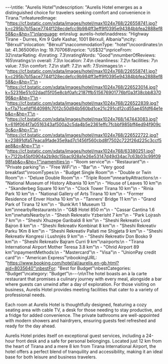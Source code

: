 ---\ntitle: "Aurelis Hotel"\ndescription: "Aurelis Hotel emerges as a distinguished choice for travelers seeking comfort and convenience in Tirana."\nfeaturedImage: "https://cf.bstatic.com/xdata/images/hotel/max1024x768/226558741.jpg?k=c295b7b15ace7744f128ecdefcc9b984ff3eff9f0395e94384bbfea2888ef858&o=&hp=1"\nlanguage: en\nslug: aurelis-hotel\naddress: "Highway Tirane - Durres, Km 9 Qafe Kashar, 1001 Bërxull, Albania"\ncity: "Bërxull"\nlocation: "Bërxull"\naccommodationType: "hotel"\ncoordinates:\n  lat: 41.365006\n  lng: 19.707068\nprice: "US$32"\npriceFrom: 32\nstarRating: 4\nrating: 7.3\nratingWords: "Good"\nnumberOfReviews: 165\nratings:\n  overall: 7.3\n  location: 7.4\n  cleanliness: 7.2\n  facilities: 7\n  value: 7.5\n  comfort: 7.2\n  staff: 7.2\n  wifi: 7.5\nimages:\n  - "https://cf.bstatic.com/xdata/images/hotel/max1024x768/226558741.jpg?k=c295b7b15ace7744f128ecdefcc9b984ff3eff9f0395e94384bbfea2888ef858&o=&hp=1"\n  - "https://cf.bstatic.com/xdata/images/hotel/max1024x768/226523014.jpg?k=52316e51c02dad15f05e8cbf0afc2187ffb515676901776bf0a3f38cbb837096&o=&hp=1"\n  - "https://cf.bstatic.com/xdata/images/hotel/max1024x768/226522839.jpg?k=f7a71cefdf164098fc7012c50d94b560bd1ce21c291cd12cd55ae45fdf64e1eb&o=&hp=1"\n  - "https://cf.bstatic.com/xdata/images/hotel/max1024x768/147443083.jpg?k=619f064f7a0516343af500a2c5da4b5e2361effc7fcbbf985bff4ed94f909c3c&o=&hp=1"\n  - "https://cf.bstatic.com/xdata/images/hotel/max1024x768/226522722.jpg?k=23891dfa57eaca9fade35e9ad7c1456f560cbd8f7502c722f26d225c3ccf5ae8&o=&hp=1"\n  - "https://cf.bstatic.com/xdata/images/hotel/max1024x768/63380251.jpg?k=7122b45bf0904a2b9dc15bac928a1e26e53147d49d34ac7c63b03c99f0998fab&o=&hp=1"\namenities:\n  - "Room service"\n  - "Restaurant"\n  - "Private parking"\n  - "Free WiFi"\n  - "Bar"\n  - "Very good breakfast"\nroomTypes:\n  - "Budget Single Room"\n  - "Double or Twin Room"\n  - "Deluxe Double Room"\n  - "Triple Room"\nnearbyAttractions:\n  - "National Museum of History Albania 10 km"\n  - "House of Leaves 10 km"\n  - "Skanderbeg Square 10 km"\n  - "Clock Tower Tirana 10 km"\n  - "Rinia Park 10 km"\n  - "National Gallery of Arts Tirana 10 km"\n  - "Former Residence of Enver Hoxha 10 km"\n  - "Tanners' Bridge 11 km"\n  - "Grand Park of Tirana 12 km"\n  - "Bunk'Art 1 Museum 13 km"\nnearbyRestaurants:\n  - "G&B Hotel 850 m"\n  - "Cassar Cantina 1.6 km"\nwhatsNearby:\n  - "Shesh Rekreativ Yzberisht 7 km"\n  - "Park Lojrash 7 km"\n  - "Sheshi Xhuzepe Garibaldi 8 km"\n  - "Sheshi Rekreativ Lord Bajron 8 km"\n  - "Sheshi Rekreativ Kombinat 8 km"\n  - "Sheshi Rekreativ Parku 1Km 8 km"\n  - "Sheshi Rekreativ Pallati me Shigjeta 9 km"\n  - "Sheshi Rekreativ Kongresi i Lushnjës 9 km"\n  - "Sheshi Rekreativ Don Bosko 9 km"\n  - "Sheshi Rekreativ Bajram Curri 9 km"\nairports:\n  - "Tirana International Airport Mother Teresa 3.8 km"\n  - "Ohrid Airport 89 km"\npaymentMethods:\n  - "Mastercard"\n  - "Visa"\n  - "UnionPay credit card"\n  - "American Express"\nbookingURL: "https://www.booking.com/hotel/al/aurelis.en-gb.html?aid=8035640"\nbestFor: "Best for Budget"\nbestCategories: "Budget"\ncategory: "Budget"\n---\n\nThe hotel boasts an à la carte restaurant that promises a culinary journey with every meal, alongside a bar where guests can unwind after a day of exploration. For those visiting on business, Aurelis Hotel provides meeting facilities that cater to a variety of professional needs.

Each room at Aurelis Hotel is thoughtfully designed, featuring a cozy seating area with cable TV, a desk for those needing to stay productive, and a fridge for added convenience. The private bathrooms are well-appointed with modern showers and hairdryers, ensuring guests feel refreshed and ready for the day ahead.

Aurelis Hotel prides itself on exceptional guest services, including a 24-hour front desk and a safe for personal belongings. Located just 12 km from the heart of Tirana and a mere 8 km from Tirana International Airport, the hotel offers a perfect blend of tranquility and accessibility, making it an ideal base for both leisure and business travelers.